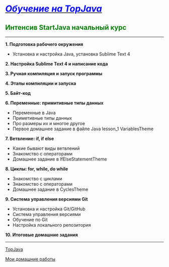 # ***<u><span style="color:blue">Обучение на TopJava</u>***
## **<span style="color:Green">Интенсив StartJava начальный курс**

---
**1. Подготовка рабочего окружения**
* Установка и настройка Java, установка Sublime Text 4

**2. Настройка Sublime Text 4 и написание кода**

**3. Ручная компиляция и запуск программы**

**4. Этапы компиляции и запуска**

**5. Байт-код**

**6. Переменные: примитивные типы данных**
* Переменные в Java
* Приметивные типы данных
* Про размеры их и многое другое
* Первое домашнее задание в файле Java lesson_1 VariablesTheme

**7. Ветвление: if, if else**
* Какие бывают виды ветвлений
* Знакомство с операторами
* Домашнее задание в IfElseStatementTheme

**8. Циклы: for, while, do while**
* Знакомство с циклами
* Знакомство с операторами
* Домашнее задание в CyclesTheme

**9. Система управления версиями Git**
* Установка и настройка Git/GitHub
* Система управления версиями
* Обучение по Git
* Настройка локального репозитория

**10. Итоговые домашние задания**

---
[TopJava](https://topjava.ru/)

[Мои домашние работы](https://github.com/Kirkleve/TopJava/tree/master/src/com/startjava)
